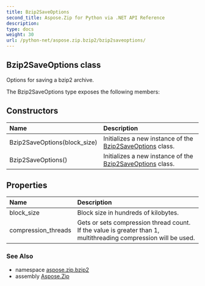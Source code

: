 ```yaml
---
title: Bzip2SaveOptions
second_title: Aspose.Zip for Python via .NET API Reference
description: 
type: docs
weight: 30
url: /python-net/aspose.zip.bzip2/bzip2saveoptions/
---
```


## Bzip2SaveOptions class

Options for saving a bzip2 archive.

The Bzip2SaveOptions type exposes the following members:
## Constructors
| Name | Description |
| :- | :- |
|Bzip2SaveOptions(block_size)|Initializes a new instance of the [Bzip2SaveOptions](/zip/python-net/aspose.zip.bzip2/bzip2saveoptions/) class.|
|Bzip2SaveOptions()|Initializes a new instance of the [Bzip2SaveOptions](/zip/python-net/aspose.zip.bzip2/bzip2saveoptions/) class.|
## Properties
| Name | Description |
| :- | :- |
|block_size|Block size in hundreds of kilobytes.|
|compression_threads|Gets or sets compression thread count. If the value is greater than 1, multithreading compression will be used.|

### See Also

* namespace [aspose.zip.bzip2](/zip/python-net/aspose.zip.bzip2/)
* assembly [Aspose.Zip](/zip/python-net/)

